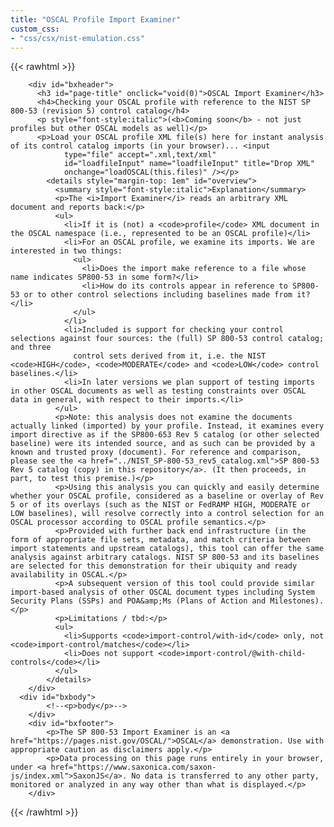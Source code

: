 ```yaml
---
title: "OSCAL Profile Import Examiner"
custom_css:
- "css/csx/nist-emulation.css"
---
```


{{< rawhtml >}}
  
<script type="text/javascript" src="../../lib/Saxon-JS-2.3/SaxonJS2.js"> </script>
  <script xml:space="preserve">
  /*  window.onload = function () {
      SaxonJS.transform({
        sourceLocation: "NIST_SP-800-53_rev5_catalog.xml",
        stylesheetLocation: "profile-matrix.sef.json",
        initialTemplate: "initialize"
      });
    } */
    
    function loadOSCAL(fileSet) {
      for (const eachFile of fileSet) {
        let frdr = new FileReader();
        frdr.onload = function () {
          SaxonJS.transform({
            sourceText: frdr.result,
            stylesheetLocation: "profile-checker.sef.json",
            initialTemplate: "examine-profile",
            stylesheetParams: {
              "fileName": eachFile.name
            }
          },"async")
        }
        frdr.readAsText(eachFile);
      }
    }
    
    function refreshBaseline(baseline, importIndex) {
      SaxonJS.transform({
        stylesheetLocation: "profile-checker.sef.json",
        initialTemplate:     "refresh-baseline",
        stylesheetParams: {
              "baseline":     baseline,
              "import-index": importIndex
            }
          },"async")
      }
</script>
        <div id="bxheader">
          <h3 id="page-title" onclick="void(0)">OSCAL Import Examiner</h3>
          <h4>Checking your OSCAL profile with reference to the NIST SP 800-53 (revision 5) control catalog</h4>
          <p style="font-style:italic">(<b>Coming soon</b> - not just profiles but other OSCAL models as well)</p>
          <p>Load your OSCAL profile XML file(s) here for instant analysis of its control catalog imports (in your browser)... <input
                type="file" accept=".xml,text/xml"
                id="loadfileInput" name="loadfileInput" title="Drop XML"
                onchange="loadOSCAL(this.files)" /></p>
            <details style="margin-top: 1em" id="overview">
              <summary style="font-style:italic">Explanation</summary>
              <p>The <i>Import Examiner</i> reads an arbitrary XML document and reports back:</p>
              <ul>
                <li>If it is (not) a <code>profile</code> XML document in the OSCAL namespace (i.e., represented to be an OSCAL profile)</li>
                <li>For an OSCAL profile, we examine its imports. We are interested in two things:
                  <ul>
                    <li>Does the import make reference to a file whose name indicates SP800-53 in some form?</li>
                    <li>How do its controls appear in reference to SP800-53 or to other control selections including baselines made from it?</li>
                  </ul>
                </li>
                <li>Included is support for checking your control selections against four sources: the (full) SP 800-53 control catalog; and three
                  control sets derived from it, i.e. the NIST <code>HIGH</code>, <code>MODERATE</code> and <code>LOW</code> control baselines.</li>
                <li>In later versions we plan support of testing imports in other OSCAL documents as well as testing constraints over OSCAL data in general, with respect to their imports.</li>
              </ul>
              <p>Note: this analysis does not examine the documents actually linked (imported) by your profile. Instead, it examines every import directive as if the SP800-653 Rev 5 catalog (or other selected baseline) were its intended source, and as such can be provided by a known and trusted proxy (document). For reference and comparison, please see the <a href="../NIST_SP-800-53_rev5_catalog.xml">SP 800-53 Rev 5 catalog (copy) in this repository</a>. (It then proceeds, in part, to test this premise.)</p>
              <p>Using this analysis you can quickly and easily determine whether your OSCAL profile, considered as a baseline or overlay of Rev 5 or of its overlays (such as the NIST or FedRAMP HIGH, MODERATE or LOW baselines), will resolve correctly into a control selection for an OSCAL processor according to OSCAL profile semantics.</p>
              <p>Provided with further back end infrastructure (in the form of appropriate file sets, metadata, and match criteria between import statements and upstream catalogs), this tool can offer the same analysis against arbitrary catalogs. NIST SP 800-53 and its baselines are selected for this demonstration for their ubiquity and ready availability in OSCAL.</p>
              <p>A subsequent version of this tool could provide similar import-based analysis of other OSCAL document types including System Security Plans (SSPs) and POA&amp;Ms (Plans of Action and Milestones).</p>
              <p>Limitations / tbd:</p>
              <ul>
                <li>Supports <code>import-control/with-id</code> only, not <code>import-control/matches</code></li>
                <li>Does not support <code>import-control/@with-child-controls</code></li>
              </ul>
            </details>
        </div>
      <div id="bxbody">
            <!--<p>body</p>-->
        </div>
        <div id="bxfooter">
            <p>The SP 800-53 Import Examiner is an <a href="https://pages.nist.gov/OSCAL/">OSCAL</a> demonstration. Use with appropriate caution as disclaimers apply.</p>
            <p>Data processing on this page runs entirely in your browser, under <a href="https://www.saxonica.com/saxon-js/index.xml">SaxonJS</a>. No data is transferred to any other party, monitored or analyzed in any way other than what is displayed.</p>
        </div>

{{< /rawhtml >}}

